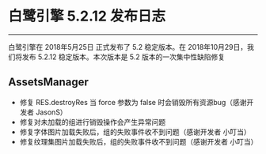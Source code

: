 # 白鹭引擎 5.2.12 发布日志


---


白鹭引擎在 2018年5月25日 正式发布了 5.2 稳定版本。在 2018年10月29日，我们将发布 5.2.12 稳定版本。本次版本是 5.2 版本的一次集中性缺陷修复



## AssetsManager

* 修复 RES.destroyRes 当 force 参数为 false 时会销毁所有资源bug（感谢开发者 JasonS）
* 修复对未加载的组进行销毁操作会产生异常问题
* 修复字体图片加载失败后，组的失败事件收不到问题（感谢开发者 小叮当）
* 修复纹理集图片加载失败后，组的失败事件收不到问题（感谢开发者 小叮当）
